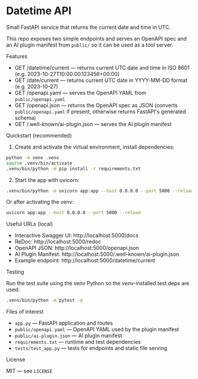 # Datetime API

Small FastAPI service that returns the current date and time in UTC.

This repo exposes two simple endpoints and serves an OpenAPI spec and an AI plugin manifest from `public/` so it can be used as a tool server.

Features

- GET /datetime/current — returns current UTC date and time in ISO 8601 (e.g. 2023-10-27T10:00:00.123456+00:00)
- GET /date/current — returns current UTC date in YYYY-MM-DD format (e.g. 2023-10-27)
- GET /openapi.yaml — serves the OpenAPI YAML from `public/openapi.yaml`
- GET /openapi.json — returns the OpenAPI spec as JSON (converts `public/openapi.yaml` if present, otherwise returns FastAPI's generated schema)
- GET /.well-known/ai-plugin.json — serves the AI plugin manifest

Quickstart (recommended)

1. Create and activate the virtual environment, install dependencies:

```bash
python -m venv .venv
source .venv/bin/activate
.venv/bin/python -m pip install -r requirements.txt
```

2. Start the app with uvicorn:

```bash
.venv/bin/python -m uvicorn app:app --host 0.0.0.0 --port 5000 --reload
```

Or after activating the venv:

```bash
uvicorn app:app --host 0.0.0.0 --port 5000 --reload
```

Useful URLs (local)

- Interactive Swagger UI: http://localhost:5000/docs
- ReDoc: http://localhost:5000/redoc
- OpenAPI JSON: http://localhost:5000/openapi.json
- AI Plugin Manifest: http://localhost:5000/.well-known/ai-plugin.json
- Example endpoint: http://localhost:5000/datetime/current

Testing

Run the test suite using the venv Python so the venv-installed test deps are used:

```bash
.venv/bin/python -m pytest -q
```

Files of interest

- `app.py` — FastAPI application and routes
- `public/openapi.yaml` — OpenAPI YAML used by the plugin manifest
- `public/ai-plugin.json` — AI plugin manifest
- `requirements.txt` — runtime and test dependencies
- `tests/test_app.py` — tests for endpoints and static file serving

License

MIT — see `LICENSE`
```